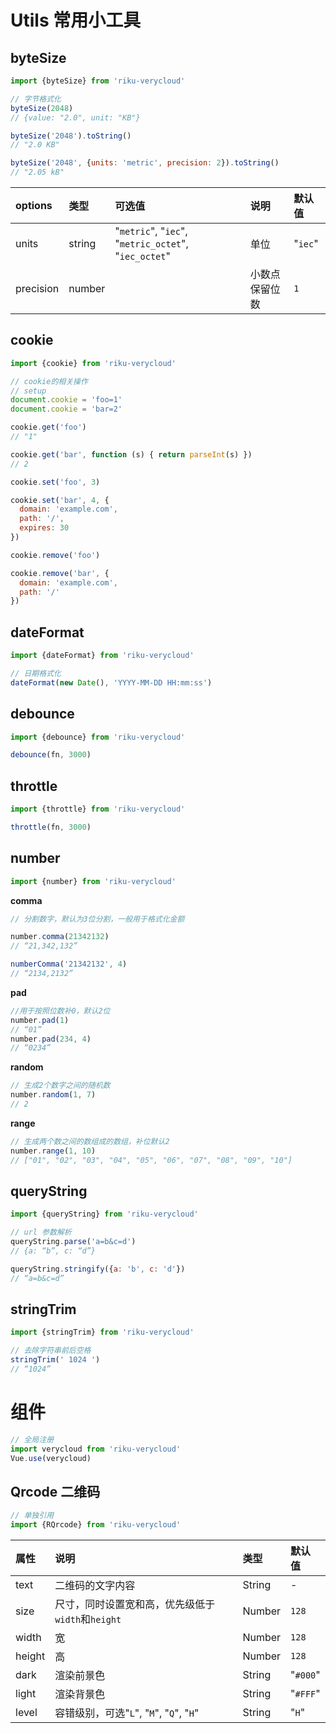# Utils 常用小工具

## byteSize

```js
import {byteSize} from 'riku-verycloud'
```

```js
// 字节格式化
byteSize(2048)
// {value: "2.0", unit: "KB"}

byteSize('2048').toString()
// "2.0 KB"

byteSize('2048', {units: 'metric', precision: 2}).toString()
// "2.05 kB"
```

|options|类型|可选值|说明|默认值|
|:----|:----|:---|:---|:----|
|units|string|"`metric`", "`iec`", "`metric_octet`", "`iec_octet`"|单位|"`iec`"
|precision|number||小数点保留位数|`1`|

## cookie

```js
import {cookie} from 'riku-verycloud'
```

```js
// cookie的相关操作
// setup
document.cookie = 'foo=1'
document.cookie = 'bar=2'

cookie.get('foo')
// "1"

cookie.get('bar', function (s) { return parseInt(s) })
// 2

cookie.set('foo', 3)

cookie.set('bar', 4, {
  domain: 'example.com',
  path: '/',
  expires: 30
})

cookie.remove('foo')

cookie.remove('bar', {
  domain: 'example.com',
  path: '/'
})
```

## dateFormat

```js
import {dateFormat} from 'riku-verycloud'
```

```js
// 日期格式化
dateFormat(new Date(), 'YYYY-MM-DD HH:mm:ss')
```

## debounce
```js
import {debounce} from 'riku-verycloud'
```

```js
debounce(fn, 3000)
```
## throttle

```js
import {throttle} from 'riku-verycloud'
```

```js
throttle(fn, 3000)
```

## number

```js
import {number} from 'riku-verycloud'
```

**comma**

```js
// 分割数字，默认为3位分割，一般用于格式化金额

number.comma(21342132)
// “21,342,132”

numberComma('21342132', 4)
// “2134,2132”
```

**pad**

```js
//用于按照位数补0，默认2位
number.pad(1)
// “01”
number.pad(234, 4)
// “0234”
```

**random**

```js
// 生成2个数字之间的随机数
number.random(1, 7)
// 2
```

**range**

```js
// 生成两个数之间的数组成的数组，补位默认2
number.range(1, 10)
// ["01", "02", "03", "04", "05", "06", "07", "08", "09", "10"]
```
## queryString

```js
import {queryString} from 'riku-verycloud'
```

```js
// url 参数解析
queryString.parse('a=b&c=d')
// {a: “b”, c: “d”}

queryString.stringify({a: 'b', c: 'd'})
// “a=b&c=d”
```
## stringTrim

```js
import {stringTrim} from 'riku-verycloud'
```

```js
// 去除字符串前后空格
stringTrim(' 1024 ')
// “1024”
```

# 组件

```js
// 全局注册
import verycloud from 'riku-verycloud'
Vue.use(verycloud)
```

## Qrcode 二维码

```js
// 单独引用
import {RQrcode} from 'riku-verycloud'
```

|属性|说明|类型|默认值|
|:----|:----|:----|:----|
|text|二维码的文字内容|String|-|
|size|尺寸，同时设置宽和高，优先级低于`width`和`height`|Number|`128`|
|width|宽|Number|`128`|
|height|高|Number|`128`|
|dark|渲染前景色|String|"`#000`"|
|light|渲染背景色|String|"`#FFF`"|
|level|容错级别，可选"`L`", "`M`", "`Q`", "`H`"|String|"`H`"|


